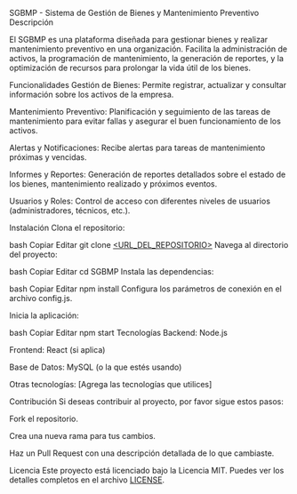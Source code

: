 SGBMP - Sistema de Gestión de Bienes y Mantenimiento Preventivo
Descripción

El SGBMP es una plataforma diseñada para gestionar bienes y realizar mantenimiento preventivo en una organización. Facilita la administración de activos, la programación de mantenimiento, la generación de reportes, y la optimización de recursos para prolongar la vida útil de los bienes.

Funcionalidades
Gestión de Bienes: Permite registrar, actualizar y consultar información sobre los activos de la empresa.

Mantenimiento Preventivo: Planificación y seguimiento de las tareas de mantenimiento para evitar fallas y asegurar el buen funcionamiento de los activos.

Alertas y Notificaciones: Recibe alertas para tareas de mantenimiento próximas y vencidas.

Informes y Reportes: Generación de reportes detallados sobre el estado de los bienes, mantenimiento realizado y próximos eventos.

Usuarios y Roles: Control de acceso con diferentes niveles de usuarios (administradores, técnicos, etc.).

Instalación
Clona el repositorio:

bash
Copiar
Editar
git clone [<URL_DEL_REPOSITORIO>](https://github.com/wenssen/SGBMP)
Navega al directorio del proyecto:

bash
Copiar
Editar
cd SGBMP
Instala las dependencias:

bash
Copiar
Editar
npm install
Configura los parámetros de conexión en el archivo config.js.

Inicia la aplicación:

bash
Copiar
Editar
npm start
Tecnologías
Backend: Node.js

Frontend: React (si aplica)

Base de Datos: MySQL (o la que estés usando)

Otras tecnologías: [Agrega las tecnologías que utilices]

Contribución
Si deseas contribuir al proyecto, por favor sigue estos pasos:

Fork el repositorio.

Crea una nueva rama para tus cambios.

Haz un Pull Request con una descripción detallada de lo que cambiaste.

Licencia
Este proyecto está licenciado bajo la Licencia MIT. Puedes ver los detalles completos en el archivo [LICENSE](https://github.com/wenssen/SGBMP/blob/main/LICENSE).
